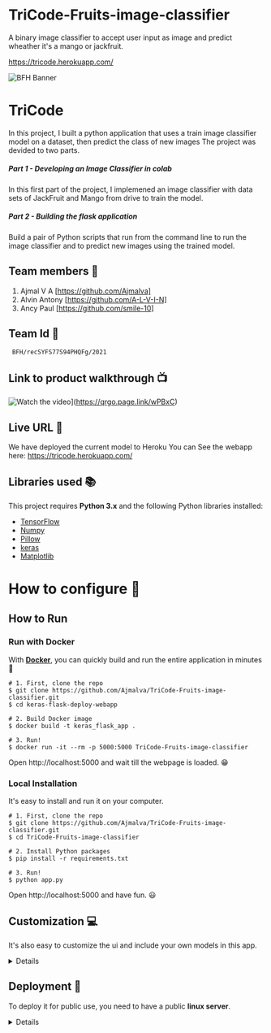 
# TriCode-Fruits-image-classifier
A binary image classifier to accept user input as image and predict wheather it's a mango or jackfruit.

https://tricode.herokuapp.com/

![BFH Banner](https://trello-attachments.s3.amazonaws.com/542e9c6316504d5797afbfb9/542e9c6316504d5797afbfc1/39dee8d993841943b5723510ce663233/Frame_19.png)
# TriCode

In this project, I built a python application that uses a train image classifier model on a dataset, then predict the class of new images The project was devided to two parts.

##### Part 1 - Developing an Image Classifier in colab

In this first part of the project, I implemened an image classifier with data sets of JackFruit and Mango from drive to train the model.

##### Part 2 - Building the flask application

Build a pair of Python scripts that run from the command line to run the image classifier and to predict new images using the trained model.

## Team members :raising_hand:
1. Ajmal V A  [https://github.com/Ajmalva]
2. Alvin Antony  [https://github.com/A-L-V-I-N]
3. Ancy Paul  [https://github.com/smile-10]
## Team Id :key:

     BFH/recSYFS77S94PHQFg/2021

## Link to product walkthrough :tv:
![Watch the video](https://i.imgur.com/ruvUkkb.png)](https://qrgo.page.link/wPBxC)

## Live URL :satellite:
We have deployed the current model to Heroku
You can See the webapp here: https://tricode.herokuapp.com/
## Libraries used :books:
This project requires  **Python 3.x**  and the following Python libraries installed:
-   [TensorFlow](https://www.tensorflow.org/)
-   [Numpy](https://www.numpy.org/)
-   [Pillow](https://pillow.readthedocs.io/en/stable/)
-   [keras](https://github.com/keras-team/keras)
-   [Matplotlib](https://matplotlib.org/)
# How to configure :wrench:
## How to Run

### Run with Docker

With **[Docker](https://www.docker.com)**, you can quickly build and run the entire application in minutes :whale:

```shell
# 1. First, clone the repo
$ git clone https://github.com/Ajmalva/TriCode-Fruits-image-classifier.git
$ cd keras-flask-deploy-webapp

# 2. Build Docker image
$ docker build -t keras_flask_app .

# 3. Run!
$ docker run -it --rm -p 5000:5000 TriCode-Fruits-image-classifier
```

Open http://localhost:5000 and wait till the webpage is loaded. :grin:

### Local Installation

It's easy to install and run it on your computer.

```shell
# 1. First, clone the repo
$ git clone https://github.com/Ajmalva/TriCode-Fruits-image-classifier.git
$ cd TriCode-Fruits-image-classifier

# 2. Install Python packages
$ pip install -r requirements.txt

# 3. Run!
$ python app.py
```

Open http://localhost:5000 and have fun. :smiley:

## Customization :computer:

It's also easy to customize the ui and include your own models in this app.

<details>
 <summary>Details</summary>

### Use your own model

Place your trained `.h5` file saved by `model.save()` under models directory.

### Use other pre-trained model

See [Keras applications](https://keras.io/applications/) for more available models such as DenseNet, MobilNet, NASNet, etc.

### UI Modification

Modify files in `templates` and `static` directory.

`index.html`and `style.css`  for the UI and `control.js` for all the behaviors.

</details>


## Deployment :electric_plug:

To deploy it for public use, you need to have a public **linux server**.

<details>
 <summary>Details</summary>
  
### Run the app

Run the script and hide it in background with `tmux` or `screen`.
```
$ python app.py
```

You can also use gunicorn instead of gevent
```
$ gunicorn -b 127.0.0.1:5000 app:app
```

More deployment options, check [here](https://flask.palletsprojects.com/en/1.1.x/deploying/wsgi-standalone/)

### Set up Nginx

To redirect the traffic to your local app.
Configure your Nginx `.conf` file.

```
server {
  listen  80;

  client_max_body_size 20M;

  location / {
      proxy_pass http://127.0.0.1:5000;
  }
}
```

</details>

